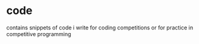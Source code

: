code
====

contains snippets of code i write for coding competitions or for practice in competitive programming
